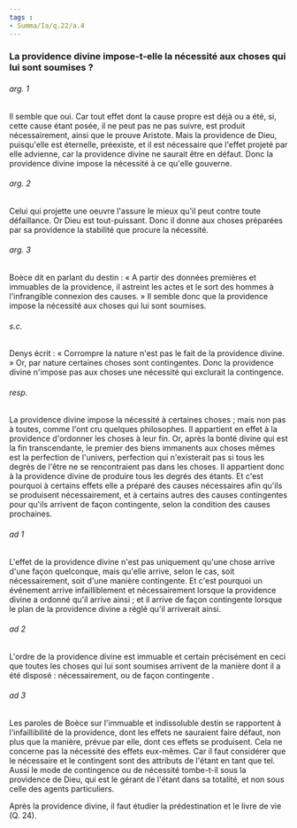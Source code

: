 ```yaml
---
tags : 
- Summa/Ia/q.22/a.4
---
```


### La providence divine impose-t-elle la nécessité aux choses qui lui sont soumises ?

###### arg. 1
Il semble que oui. Car tout effet dont la cause propre est déjà ou a été, si, cette cause étant posée, il ne peut pas ne pas suivre, est produit nécessairement, ainsi que le prouve Aristote. Mais la providence de Dieu, puisqu'elle est éternelle, préexiste, et il est nécessaire que l'effet projeté par elle advienne, car la providence divine ne saurait être en défaut. Donc la providence divine impose la nécessité à ce qu'elle gouverne. 

###### arg. 2
Celui qui projette une oeuvre l'assure le mieux qu'il peut contre toute défaillance. Or Dieu est tout-puissant. Donc il donne aux choses préparées par sa providence la stabilité que procure la nécessité. 

###### arg. 3
Boèce dit en parlant du destin : « A partir des données premières et immuables de la providence, il astreint les actes et le sort des hommes à l'infrangible connexion des causes. » Il semble donc que la providence impose la nécessité aux choses qui lui sont soumises. 

###### s.c.
Denys écrit : « Corrompre la nature n'est pas le fait de la providence divine. » Or, par nature certaines choses sont contingentes. Donc la providence divine n'impose pas aux choses une nécessité qui exclurait la contingence. 

###### resp.
La providence divine impose la nécessité à certaines choses ; mais non pas à toutes, comme l'ont cru quelques philosophes. Il appartient en effet à la providence d'ordonner les choses à leur fin. Or, après la bonté divine qui est la fin transcendante, le premier des biens immanents aux choses mêmes est la perfection de l'univers, perfection qui n'existerait pas si tous les degrés de l'être ne se rencontraient pas dans les choses. Il appartient donc à la providence divine de produire tous les degrés des étants. Et c'est pourquoi à certains effets elle a préparé des causes nécessaires afin qu'ils se produisent nécessairement, et à certains autres des causes contingentes pour qu'ils arrivent de façon contingente, selon la condition des causes prochaines. 

###### ad 1
L'effet de la providence divine n'est pas uniquement qu'une chose arrive d'une façon quelconque, mais qu'elle arrive, selon le cas, soit nécessairement, soit d'une manière contingente. Et c'est pourquoi un événement arrive infailliblement et nécessairement lorsque la providence divine a ordonné qu'il arrive ainsi ; et il arrive de façon contingente lorsque le plan de la providence divine a réglé qu'il arriverait ainsi. 

###### ad 2
L'ordre de la providence divine est immuable et certain précisément en ceci que toutes les choses qui lui sont soumises arrivent de la manière dont il a été disposé : nécessairement, ou de façon contingente . 

###### ad 3
Les paroles de Boèce sur l'immuable et indissoluble destin se rapportent à l'infaillibilité de la providence, dont les effets ne sauraient faire défaut, non plus que la manière, prévue par elle, dont ces effets se produisent. Cela ne concerne pas la nécessité des effets eux-mêmes. Car il faut considérer que le nécessaire et le contingent sont des attributs de l'étant en tant que tel. Aussi le mode de contingence ou de nécessité tombe-t-il sous la providence de Dieu, qui est le gérant de l'étant dans sa totalité, et non sous celle des agents particuliers. 

Après la providence divine, il faut étudier la prédestination et le livre de vie (Q. 24). 





